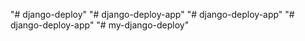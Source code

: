 "# django-deploy" 
"# django-deploy-app" 
"# django-deploy-app" 
"# django-deploy-app" 
"# my-django-deploy" 

